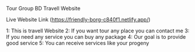 Tour Group BD Travell Website

Live Website Link (https://friendly-borg-c840f1.netlify.app/)


1: This is travell Website
2: If you want tour any place you can contact me
3: If you need any service you can buy any package
4: Our goal is to provide good service
5: You can receive services like your progeny
